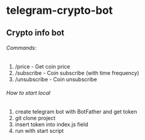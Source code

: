 # telegram-crypto-bot

## Crypto info bot

###### Commands:
1) /price - Get coin price
2) /subscribe - Coin subscribe (with time frequency)
3) /unsubscribe - Coin unsubscribe

###### How to start local
1) create telegram bot with BotFather and get token
2) git clone project
3) insert token into index.js field
4) run with start script